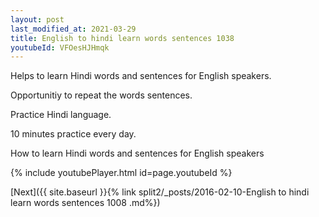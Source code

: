 ```yaml
---
layout: post
last_modified_at: 2021-03-29
title: English to hindi learn words sentences 1038 
youtubeId: VFOesHJHmqk
---
```

 
 
Helps to learn Hindi words and sentences for English speakers.

Opportunitiy to repeat the words sentences. 

Practice Hindi language. 
 
10 minutes practice every day. 
 
How to learn Hindi words and sentences for English speakers 
 
{% include youtubePlayer.html id=page.youtubeId %}
 
 
[Next]({{ site.baseurl }}{% link  split2/_posts/2016-02-10-English to hindi learn words sentences 1008 .md%})
 
